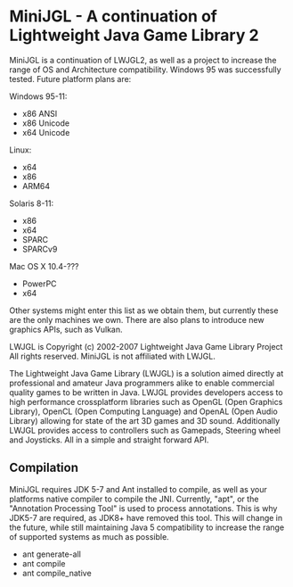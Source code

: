 MiniJGL - A continuation of Lightweight Java Game Library 2
======

MiniJGL is a continuation of LWJGL2, as well as a project to increase the range of OS and Architecture compatibility. Windows 95 was successfully tested. Future platform plans are:

Windows 95-11:
 - x86 ANSI
 - x86 Unicode
 - x64 Unicode

Linux:
 - x64
 - x86
 - ARM64

Solaris 8-11:
 - x86
 - x64
 - SPARC
 - SPARCv9

Mac OS X 10.4-???
 - PowerPC
 - x64

Other systems might enter this list as we obtain them, but currently these are the only machines we own.
There are also plans to introduce new graphics APIs, such as Vulkan. 


LWJGL is Copyright (c) 2002-2007 Lightweight Java Game Library Project All rights reserved. MiniJGL is not affiliated with LWJGL.


The Lightweight Java Game Library (LWJGL) is a solution aimed directly at professional and amateur Java programmers alike to enable commercial quality games to be written in Java. 
LWJGL provides developers access to high performance crossplatform libraries such as OpenGL (Open Graphics Library), OpenCL (Open Computing Language) and OpenAL (Open Audio Library) allowing for state of the art 3D games and 3D sound.
Additionally LWJGL provides access to controllers such as Gamepads, Steering wheel and Joysticks.
All in a simple and straight forward API.

Compilation
-----------

MiniJGL requires JDK 5-7 and Ant installed to compile, as well as your platforms native compiler to compile the JNI. Currently, "apt", or the "Annotation Processing Tool" is used to process annotations. This is why JDK5-7 are required, as JDK8+ have removed this tool. This will change in the future, while still maintaining Java 5 compatibility to increase the range of supported systems as much as possible.

* ant generate-all
* ant compile
* ant compile_native
